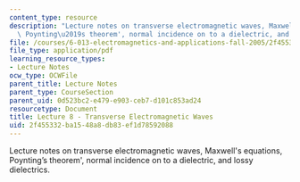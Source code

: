 ```yaml
---
content_type: resource
description: "Lecture notes on transverse electromagnetic waves, Maxwell's equations,\
  \ Poynting\u2019s theorem', normal incidence on to a dielectric, and lossy dielectrics."
file: /courses/6-013-electromagnetics-and-applications-fall-2005/2f455332ba1548a8db83ef1d78592088_lec8.pdf
file_type: application/pdf
learning_resource_types:
- Lecture Notes
ocw_type: OCWFile
parent_title: Lecture Notes
parent_type: CourseSection
parent_uid: 0d523bc2-e479-e903-ceb7-d101c853ad24
resourcetype: Document
title: Lecture 8 - Transverse Electromagnetic Waves
uid: 2f455332-ba15-48a8-db83-ef1d78592088
---
```

Lecture notes on transverse electromagnetic waves, Maxwell's equations, Poynting’s theorem', normal incidence on to a dielectric, and lossy dielectrics.